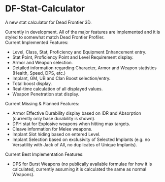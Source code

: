 # DF-Stat-Calculator
A new stat calculator for Dead Frontier 3D.

Currently in development. All of the major features are implemented and it is styled to somewhat match Dead Frontier Profiler.  
Current Implemented Features:
  - Level, Class, Stat, Proficiency and Equipment Enhancement entry.
  - Stat Point, Proficiency Point and Level Requirement display.
  - Armor and Weapon selection.
  - Detailed information regarding Character, Armor and Weapon statistics (Health, Speed, DPS, etc.)
  - Implant, GM, UB and Clan Boost selection/entry.
  - Total boost display.
  - Real-time calculation of all displayed values.
  - Weapon Penetration stat display.

Current Missing & Planned Features:
  - Armor Effective Durability display based on IDR and Absorption (currently only base durability is shown).
  - DPH stat for Explosive weapons when hitting max targets.
  - Cleave information for Melee weapons.
  - Implant Slot hiding based on entered Level.
  - Implant Selection based on exclusivity of Selected Implants (e.g. no Versatility with Jack of All, no duplicates of Unique Implants).
  
Current Best Implementation Features:
  - DPS for Burst Weapons (no publically available formulae for how it is calculated, currently assuming it is calculated the same as normal Weapons).

